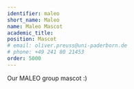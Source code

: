 ```yaml
---
identifier: maleo
short_name: Maleo
name: Maleo Mascot
academic_title:
position: Mascot
# email: oliver.preuss@uni-paderborn.de
# phone: +49 241 80 21453
order: 5000
---
```

Our MALEO group mascot :)
